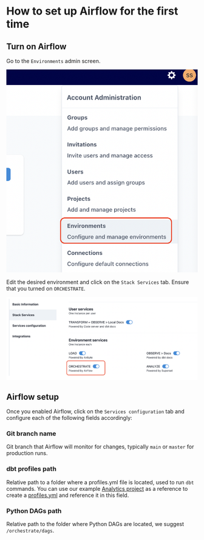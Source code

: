 # How to set up Airflow for the first time

## Turn on Airflow

Go to the `Environments` admin screen.

![Environments admin](./assets/environments_admin.png)

Edit the desired environment and click on the `Stack Services` tab. Ensure that you turned on `ORCHESTRATE`.

![Setup environment services](./assets/environment-stack-services.png)

## Airflow setup

Once you enabled Airflow, click on the `Services configuration` tab and configure each of the following fields accordingly:

### Git branch name

Git branch that Airflow will monitor for changes, typically `main` or `master` for production runs.

### dbt profiles path

Relative path to a folder where a profiles.yml file is located, used to run `dbt` commands.
You can use our example [Analytics project](https://github.com/datacoves/balboa) as a reference to create a [profiles.yml](https://github.com/datacoves/balboa/blob/main/automate/dbt/profiles.yml) and reference it in this field.

### Python DAGs path

Relative path to the folder where Python DAGs are located, we suggest `/orchestrate/dags`.




